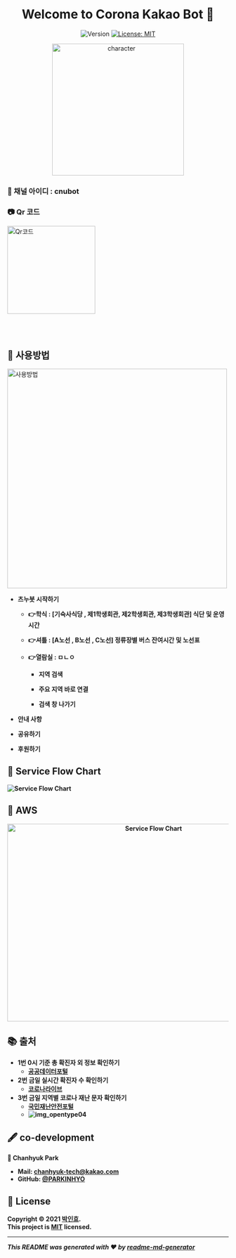 <h1 align="center">Welcome to Corona Kakao Bot 👋</h1>
<p align="center">
  <img alt="Version" src="https://img.shields.io/badge/version-1.0.0-blue.svg?cacheSeconds=2592000" />
  <a href="https://github.com/PARKINHYO/corona-kakao-bot/blob/master/README.md" target="_blank">
  </a>
  <a href="https://github.com/PARKINHYO/corona-kakao-bot/blob/master/LICENSE" target="_blank">
    <img alt="License: MIT" src="https://img.shields.io/badge/license-MIT-yellow.svg" />
  </a>  
</p>

<p align="center">
<img alt="character" width="300" src="https://user-images.githubusercontent.com/47745785/105130533-8f8bf400-5b2a-11eb-9b33-27e4d68b5736.png" />

</p>


### 🔑 채널 아이디 : cnubot

### 📷 Qr 코드

<img alt="Qr코드" width="200" height="200" src="https://user-images.githubusercontent.com/47745785/104895108-d22dbf00-59b8-11eb-8af9-d1c3d25af5d5.png"/>

<br><br>

## 📜 사용방법

<img alt="사용방법" height="500" src="https://user-images.githubusercontent.com/47745785/105128866-3ff7f900-5b27-11eb-895e-b9f6c3a0a1ac.gif"/>






* <b>츠누봇 시작하기</b>

  * <b>👉학식 :  [기숙사식당 , 제1학생회관, 제2학생회관, 제3학생회관] 식단 및 운영 시간 </b>
  * <b>👉셔틀 : [A노선 , B노선 , C노선] 정류장별 버스 잔여시간 및 노선표</b>
  * <b>👉열람실 : ㅁㄴㅇ

    * <b>지역 검색</b>

    * <b>주요 지역 바로 연결</b>
    * <b>검색 창 나가기</b>
* <b>안내 사항</b>

* <b>공유하기</b>
* <b>후원하기</b>


## 📌 Service Flow Chart
 <img alt="Service Flow Chart" src="https://user-images.githubusercontent.com/47745785/104889496-a65b0b00-59b1-11eb-947e-f82649cb4623.jpg" />


## 📌 AWS
<p align="center">
 <img alt="Service Flow Chart" height="450" width="650" src="https://user-images.githubusercontent.com/47745785/104889499-a824ce80-59b1-11eb-93eb-ec9b80f7536a.png" />
</p>


## 📚 출처

* 1번 0시 기준 총 확진자 외 정보 확인하기
  * [공공데이터포털](https://www.data.go.kr/tcs/dss/selectApiDataDetailView.do?publicDataPk=15043376)
* 2번 금일 실시간 확진자 수 확인하기
  * [코로나라이브](https://corona-live.com/)
* 3번 금일 지역별 코로나 재난 문자 확인하기
  * [국민재난안전포털](https://www.safekorea.go.kr/idsiSFK/neo/sfk/cs/sfc/dis/disasterMsgList.jsp?menuSeq=679)
  * ![img_opentype04](https://user-images.githubusercontent.com/47745785/105054890-d7bcff00-5ab5-11eb-94d3-e9b32a776a9d.png)



## 🖋 co-development

👤 Chanhyuk Park

* Mail: [chanhyuk-tech@kakao.com](mailto:inhyopark122@gmail.com)
* GitHub: [@PARKINHYO](https://github.com/PARKINHYO)


## 📝 License

Copyright © 2021 [박인효](https://github.com/parkinhyo).<br/>
This project is [MIT](https://github.com/PARKINHYO/corona-kakao-bot/blob/master/LICENSE) licensed.
***
_This README was generated with ❤️ by [readme-md-generator](https://github.com/kefranabg/readme-md-generator)_
